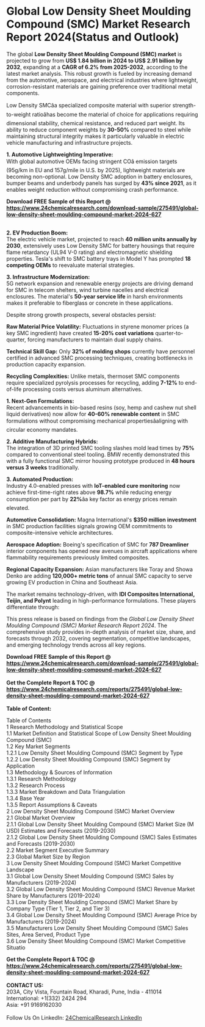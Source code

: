 <h1>Global Low Density Sheet Moulding Compound (SMC) Market Research Report 2024(Status and Outlook)</h1><p>The global <strong>Low Density Sheet Moulding Compound (SMC) market</strong> is projected to grow from <strong>US$ 1.84 billion in 2024 to US$ 2.91 billion by 2032</strong>, expanding at a <strong>CAGR of 6.2% from 2025-2032</strong>, according to the latest market analysis. This robust growth is fueled by increasing demand from the automotive, aerospace, and electrical industries where lightweight, corrosion-resistant materials are gaining preference over traditional metal components.</p><p>Low Density SMCâa specialized composite material with superior strength-to-weight ratioâhas become the material of choice for applications requiring dimensional stability, chemical resistance, and reduced part weight. Its ability to reduce component weights by <strong>30-50%</strong> compared to steel while maintaining structural integrity makes it particularly valuable in electric vehicle manufacturing and infrastructure projects.</p><p><strong>1. Automotive Lightweighting Imperative:</strong><br>
With global automotive OEMs facing stringent COâ emission targets (95g/km in EU and 157g/mile in U.S. by 2025), lightweight materials are becoming non-optional. Low Density SMC adoption in battery enclosures, bumper beams and underbody panels has surged by <strong>43% since 2021</strong>, as it enables weight reduction without compromising crash performance.</p><div><b>Download FREE Sample of this Report @ 
            <a href="https://www.24chemicalresearch.com/download-sample/275491/global-low-density-sheet-moulding-compound-market-2024-627">
            https://www.24chemicalresearch.com/download-sample/275491/global-low-density-sheet-moulding-compound-market-2024-627</a></b></div><br><p><strong>2. EV Production Boom:</strong><br>
The electric vehicle market, projected to reach <strong>40 million units annually by 2030</strong>, extensively uses Low Density SMC for battery housings that require flame retardancy (UL94 V-0 rating) and electromagnetic shielding properties. Tesla's shift to SMC battery trays in Model Y has prompted <strong>18 competing OEMs</strong> to reevaluate material strategies.</p><p><strong>3. Infrastructure Modernization:</strong><br>
5G network expansion and renewable energy projects are driving demand for SMC in telecom shelters, wind turbine nacelles and electrical enclosures. The material's <strong>50-year service life</strong> in harsh environments makes it preferable to fiberglass or concrete in these applications.</p><p>Despite strong growth prospects, several obstacles persist:</p><p><strong>Raw Material Price Volatility:</strong> Fluctuations in styrene monomer prices (a key SMC ingredient) have created <strong>15-20% cost variations</strong> quarter-to-quarter, forcing manufacturers to maintain dual supply chains.</p><p><strong>Technical Skill Gap:</strong> Only <strong>32% of molding shops</strong> currently have personnel certified in advanced SMC processing techniques, creating bottlenecks in production capacity expansion.</p><p><strong>Recycling Complexities:</strong> Unlike metals, thermoset SMC components require specialized pyrolysis processes for recycling, adding <strong>7-12%</strong> to end-of-life processing costs versus aluminum alternatives.</p><p><strong>1. Next-Gen Formulations:</strong><br>
Recent advancements in bio-based resins (soy, hemp and cashew nut shell liquid derivatives) now allow for <strong>40-60% renewable content</strong> in SMC formulations without compromising mechanical propertiesâaligning with circular economy mandates.</p><p><strong>2. Additive Manufacturing Hybrids:</strong><br>
The integration of 3D printed SMC tooling slashes mold lead times by <strong>75%</strong> compared to conventional steel tooling. BMW recently demonstrated this with a fully functional SMC mirror housing prototype produced in <strong>48 hours versus 3 weeks</strong> traditionally.</p><p><strong>3. Automated Production:</strong><br>
Industry 4.0-enabled presses with <strong>IoT-enabled cure monitoring</strong> now achieve first-time-right rates above <strong>98.7%</strong> while reducing energy consumption per part by <strong>22%</strong>âa key factor as energy prices remain elevated.</p><p><strong>Automotive Consolidation:</strong> Magna International's <strong>$350 million investment</strong> in SMC production facilities signals growing OEM commitments to composite-intensive vehicle architectures.</p><p><strong>Aerospace Adoption:</strong> Boeing's specification of SMC for <strong>787 Dreamliner</strong> interior components has opened new avenues in aircraft applications where flammability requirements previously limited composites.</p><p><strong>Regional Capacity Expansion:</strong> Asian manufacturers like Toray and Showa Denko are adding <strong>120,000+ metric tons</strong> of annual SMC capacity to serve growing EV production in China and Southeast Asia.</p><p>The market remains technology-driven, with <strong>IDI Composites International, Teijin, and Polynt</strong> leading in high-performance formulations. These players differentiate through:</p><p>This press release is based on findings from the <em>Global Low Density Sheet Moulding Compound (SMC) Market Research Report 2024</em>. The comprehensive study provides in-depth analysis of market size, share, and forecasts through 2032, covering segmentation, competitive landscapes, and emerging technology trends across all key regions.</p><div><b>Download FREE Sample of this Report @ 
            <a href="https://www.24chemicalresearch.com/download-sample/275491/global-low-density-sheet-moulding-compound-market-2024-627">
            https://www.24chemicalresearch.com/download-sample/275491/global-low-density-sheet-moulding-compound-market-2024-627</a></b></div><br><div><b>Get the Complete Report & TOC @ 
            <a href="https://www.24chemicalresearch.com/reports/275491/global-low-density-sheet-moulding-compound-market-2024-627">
            https://www.24chemicalresearch.com/reports/275491/global-low-density-sheet-moulding-compound-market-2024-627</a></b></div><br>
            <b>Table of Content:</b><p>Table of Contents<br />
1 Research Methodology and Statistical Scope<br />
1.1 Market Definition and Statistical Scope of Low Density Sheet Moulding Compound (SMC)<br />
1.2 Key Market Segments<br />
1.2.1 Low Density Sheet Moulding Compound (SMC) Segment by Type<br />
1.2.2 Low Density Sheet Moulding Compound (SMC) Segment by Application<br />
1.3 Methodology & Sources of Information<br />
1.3.1 Research Methodology<br />
1.3.2 Research Process<br />
1.3.3 Market Breakdown and Data Triangulation<br />
1.3.4 Base Year<br />
1.3.5 Report Assumptions & Caveats<br />
2 Low Density Sheet Moulding Compound (SMC) Market Overview<br />
2.1 Global Market Overview<br />
2.1.1 Global Low Density Sheet Moulding Compound (SMC) Market Size (M USD) Estimates and Forecasts (2019-2030)<br />
2.1.2 Global Low Density Sheet Moulding Compound (SMC) Sales Estimates and Forecasts (2019-2030)<br />
2.2 Market Segment Executive Summary<br />
2.3 Global Market Size by Region<br />
3 Low Density Sheet Moulding Compound (SMC) Market Competitive Landscape<br />
3.1 Global Low Density Sheet Moulding Compound (SMC) Sales by Manufacturers (2019-2024)<br />
3.2 Global Low Density Sheet Moulding Compound (SMC) Revenue Market Share by Manufacturers (2019-2024)<br />
3.3 Low Density Sheet Moulding Compound (SMC) Market Share by Company Type (Tier 1, Tier 2, and Tier 3)<br />
3.4 Global Low Density Sheet Moulding Compound (SMC) Average Price by Manufacturers (2019-2024)<br />
3.5 Manufacturers Low Density Sheet Moulding Compound (SMC) Sales Sites, Area Served, Product Type<br />
3.6 Low Density Sheet Moulding Compound (SMC) Market Competitive Situatio</p><div><b>Get the Complete Report & TOC @ 
            <a href="https://www.24chemicalresearch.com/reports/275491/global-low-density-sheet-moulding-compound-market-2024-627">
            https://www.24chemicalresearch.com/reports/275491/global-low-density-sheet-moulding-compound-market-2024-627</a></b></div><br><b>CONTACT US:</b><br>
            203A, City Vista, Fountain Road, Kharadi, Pune, India - 411014<br>
            International: +1(332) 2424 294<br>
            Asia: +91 9169162030 <br><br>
            Follow Us On LinkedIn: <a href="https://www.linkedin.com/company/24chemicalresearch/">24ChemicalResearch LinkedIn</a>